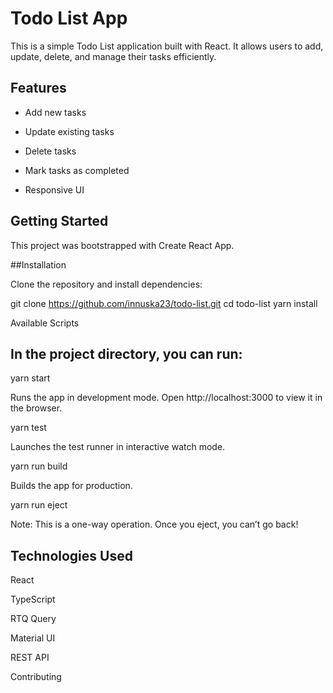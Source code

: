 # Todo List App

This is a simple Todo List application built with React. It allows users to add, update, delete, and manage their tasks efficiently.

## Features

- Add new tasks

- Update existing tasks

- Delete tasks

- Mark tasks as completed

- Responsive UI

## Getting Started

This project was bootstrapped with Create React App.

##Installation

Clone the repository and install dependencies:

git clone https://github.com/innuska23/todo-list.git
cd todo-list
yarn install

Available Scripts

## In the project directory, you can run:

yarn start

Runs the app in development mode.
Open http://localhost:3000 to view it in the browser.

yarn test

Launches the test runner in interactive watch mode.

yarn run build

Builds the app for production.

yarn run eject

Note: This is a one-way operation. Once you eject, you can’t go back!

## Technologies Used

React

TypeScript

RTQ Query

Material UI

REST API

Contributing

